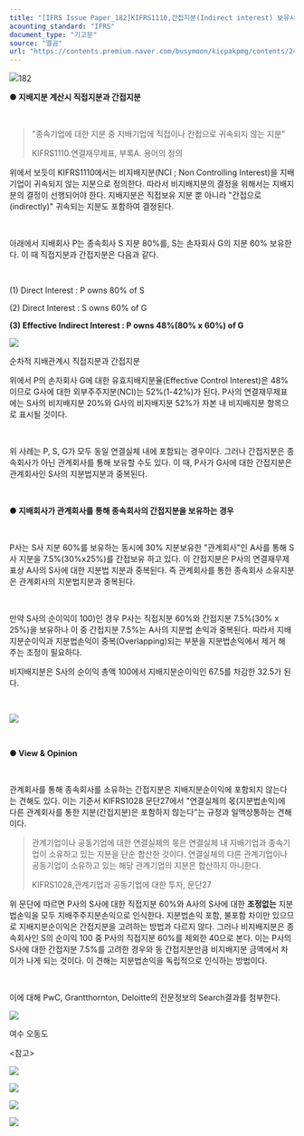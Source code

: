 ```yaml
---
title: "[IFRS Issue Paper_182]KIFRS1110,간접지분(Indirect interest) 보유시 비지배지분의 계산"
acounting_standard: "IFRS"
document_type: "기고문"
source: "엘곰"
url: "https://contents.premium.naver.com/busymoon/kicpakpmg/contents/240804114524787sx"
---
```

![](https://n2.news.naver.com/l.gif?type=content)182

**● 지배지분 계산시 직접지분과 간접지분**

​

> "종속기업에 대한 지분 중 지배기업에 직접이나 간접으로 귀속되지 않는 지분"
> 
> KIFRS1110.연결재무제표, 부록A. 용어의 정의

위에서 보듯이 KIFRS1110에서는 비지배지분(NCI ; Non Controlling Interest)을 지배기업이 귀속되지 않는 지분으로 정의한다. 따라서 비지배지분의 결정을 위해서는 지배지분의 결정이 선행되어야 한다. 지배지분은 직접보유 지분 뿐 아니라 "간접으로(indirectly)" 귀속되는 지분도 포함하여 결정된다.

​

아래에서 지배회사 P는 종속회사 S 지분 80%를, S는 손자회사 G의 지분 60% 보유한다. 이 때 직접지분과 간접지분은 다음과 같다.

​

(1) Direct Interest : P owns 80% of S

(2) Direct Interest : S owns 60% of G

**(3) Effective Indirect Interest : P owns 48%(80% x 60%) of G**

![](https://scs-phinf.pstatic.net/MjAyNDA4MDRfMjQw/MDAxNzIyNzM0MzM5NzI3.oByTJY64I26hDq0mupn4fir5WGw79lVQAKev6mGGyCYg.F3GNDG1xW6yjimYisL00L-PjK2pGUlBp_tLqZUdO_jUg.PNG/image.png?type=w800)

순차적 지배관계시 직접지분과 간접지분

​위에서 P의 손자회사 G에 대한 유효지배지분율(Effective Control Interest)은 48%이므로 G사에 대한 외부주주지분(NCI)는 52%(1-42%)가 된다. P사의 연결재무제표에는 S사의 비지배지분 20%와 G사의 비지배지분 52%가 자본 내 비지배지분 항목으로 표시될 것이다.

​

위 사례는 P, S, G가 모두 동일 연결실체 내에 포함되는 경우이다. 그러나 간접지분은 종속회사가 아닌 관계회사를 통해 보유할 수도 있다. 이 때, P사가 G사에 대한 간접지분은 관계회사인 S사의 지분법지분과 중복된다.

​

**● 지배회사가 관계회사를 통해 종속회사의 간접지분을 보유하는 경우**

​

P사는 S사 지분 60%를 보유하는 동시에 30% 지분보유한 "관계회사"인 A사를 통해 S사 지분을 7.5%(30%x25%)를 간접보유 하고 있다. 이 간접지분은 P사의 연결재무제표상 A사의 S사에 대한 지분법 지분과 중복된다. 즉 관계회사를 통한 종속회사 소유지분은 관계회사의 지분법지분과 중복된다.

​

만약 S사의 순이익이 100)인 경우 P사는 직접지분 60%와 간접지분 7.5%(30% x 25%)을 보유하나 이 중 간접지분 7.5%는 A사의 지분법 손익과 중복된다. 따라서 지배지분순이익과 지분법손익이 중복(Overlapping)되는 부분을 지분법손익에서 제거 해 주는 조정이 필요하다.

비지배지분은 S사의 순이익 총액 100에서 지배지분순이익인 67.5를 차감한 32.5가 된다.

​

![](https://dthumb-phinf.pstatic.net/dthumb?src=%22https://postfiles.pstatic.net/MjAyMzEwMjNfNjIg/MDAxNjk4MDQ4Nzk3NTU3.GBbcutfeDgythH2BTV0nfBT7R7sU5unddMl7ae2Sjjgg.TqZ2kmp2Wn4I94RF6CFDshCyQecQnyjnJRUG8MpYMr4g.PNG.busymoon/image.png?type=w773%22&service=scs&type=w800)

​

**● View & Opinion**

​

관계회사를 통해 종속회사를 소유하는 간접지분은 지배지분순이익에 포함되지 않는다는 견해도 있다. 이는 기준서 KIFRS1028 문단27에서 "연결실체의 몫(지분법손익)에 다른 관계회사를 통한 지분(간접지분)은 포함하지 않는다"는 규정과 일맥상통하는 견해이다.

> 관계기업이나 공동기업에 대한 연결실체의 몫은 연결실체 내 지배기업과 종속기업이 소유하고 있는 지분을 단순 합산한 것이다. 연결실체의 다른 관계기업이나 공동기업이 소유하고 있는 해당 관계기업의 지분은 합산하지 아니한다.
> 
> KIFRS1028,관계기업과 공동기업에 대한 투자, 문단27

위 문단에 따르면 P사의 S사에 대한 직접지분 60%와 A사의 S사에 대한 **조정없는** 지분법손익을 모두 지배주주지분손익으로 인식한다. 지분법손익 포함, 불포함 차이만 있으므로 지배지분순이익은 간접지분을 고려하는 방법과 다르지 않다. 그러나 비지배지분은 종속회사인 S의 순이익 100 중 P사의 직접지분 60%를 제외한 40으로 본다. 이는 P사의 S사에 대한 간접지분 7.5%를 고려한 경우와 동 간접지분만큼 비지배지분 금액에서 차이가 나게 되는 것이다. 이 견해는 지분법손익을 독립적으로 인식하는 방법이다.

​

이에 대해 PwC, Grantthornton, Deloitte의 전문정보의 Search결과를 첨부한다.

![](https://dthumb-phinf.pstatic.net/dthumb?src=%22https://postfiles.pstatic.net/MjAyMzEwMjRfMzAw/MDAxNjk4MTEwMzU3Nzk1.BF8528nyl_-jBWvPMpckl2UUmLhGTzc7WGf9GgrZvvEg.Z66k03dQU3ux3RziZfpWvQ1pKVC5sAFhsp91hMF5pykg.JPEG.busymoon/349166638_1197741264266151_6096033415736819096_n.jpg?type=w773%22&service=scs&type=w800)

여수 오동도

<참고>

![](https://scs-phinf.pstatic.net/MjAyNDA4MDRfMTc5/MDAxNzIyNzQwNjU5NDAz.19sQxuUAkdBZJnuTmzZpOJZglfe_8TmV0-biq8NAutsg.XuA_JXShUXYvHxzSdWlCt3FSQI2gxhb2U2DAvqh-3F8g.PNG/image.png?type=w800)

![](https://scs-phinf.pstatic.net/MjAyNDA4MDRfMTc0/MDAxNzIyNzQwNjk5ODY4.cd-C6MuTs9lzACa0kqpwfEZ5lNhtluidxScKY_4zdUkg.D6QxesNSZtCYsguQ0aoV4sZU8ayNWcWpeQ03AKa0yKgg.PNG/image.png?type=w800)

![](https://scs-phinf.pstatic.net/MjAyNDA4MDRfMjU5/MDAxNzIyNzQwNzU1Mzgx.l8Gx-g6-5NdLw2MVnkOZUiwU4t_QTipDA17yqaOYZakg.ZEYGYcmd6TrrJFK_rPoYblYjgGkNFv5b41JKq8YARbUg.PNG/image.png?type=w800)

![](https://scs-phinf.pstatic.net/MjAyNDA4MDRfMjAz/MDAxNzIyNzQwODI3NjI3.jkUGYJrIXflRBqArdYbuXsXTcRJkdXh7vQmgm5VRM7Ig.RS82D-CQFuSTcSB0tfFvegNBBZe2JN4fD5nFhPBlE3gg.PNG/image.png?type=w800)

​